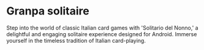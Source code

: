 # Granpa solitaire

Step into the world of classic Italian card games with 'Solitario del Nonno,' a delightful and engaging solitaire experience designed for Android. Immerse yourself in the timeless tradition of Italian card-playing.
